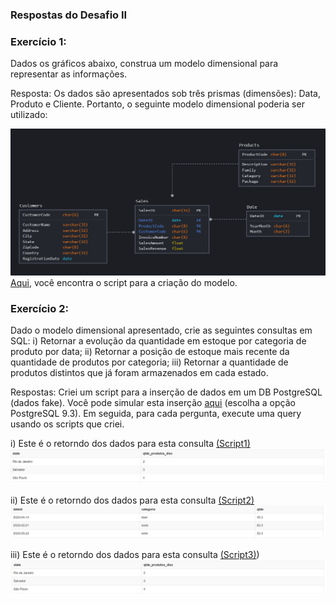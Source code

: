 ### Respostas do Desafio II

### Exercício 1:

Dados os gráficos abaixo, construa um modelo dimensional para representar as informações.

Resposta: Os dados são apresentados sob três prismas (dimensões): Data, Produto e Cliente. Portanto, o seguinte modelo dimensional poderia ser utilizado:

![modelo](exercicio1/images/data_model.PNG)
[Aqui](exercicio1/images/data_model.sql), você encontra o script para a criação do modelo.


### Exercício 2:

Dado o modelo dimensional apresentado, crie as seguintes consultas em SQL:
i) Retornar a evolução da quantidade em estoque por categoria de produto por data;
ii) Retornar a posição de estoque mais recente da quantidade de produtos por categoria;
iii) Retornar a quantidade de produtos distintos que já foram armazenados em cada estado.

Respostas:
Criei um script para a inserção de dados em um DB PostgreSQL (dados fake). Você pode simular esta inserção [aqui](http://sqlfiddle.com/) (escolha a opção PostgreSQL 9.3). Em seguida, para cada pergunta, execute uma query usando os scripts que criei.

i) Este é o retorndo dos dados para esta consulta [(Script1)](exercicio2/first.sql)
![Scrip1](exercicio2/images/script1.PNG)

ii) Este é o retorndo dos dados para esta consulta [(Script2)](exercicio2/first.sql)
![Scrip1](exercicio2/images/script2.PNG)

iii) Este é o retorndo dos dados para esta consulta [(Script3)](exercicio2/first.sql))
![Scrip1](exercicio2/images/script3.PNG)
